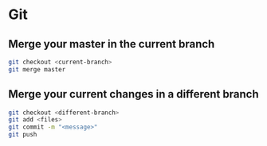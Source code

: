 # Git
## Merge your master in the current branch
```bash
git checkout <current-branch>
git merge master
```
## Merge your current changes in a different branch
```bash
git checkout <different-branch>
git add <files>
git commit -m "<message>"
git push
```
